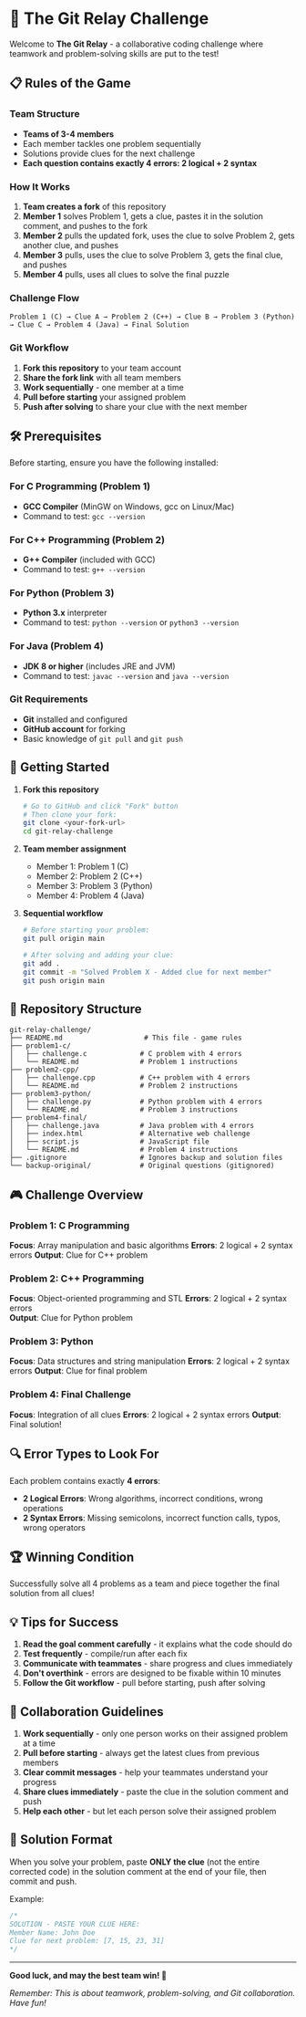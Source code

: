 # 🎯 The Git Relay Challenge

Welcome to **The Git Relay** - a collaborative coding challenge where teamwork and problem-solving skills are put to the test!

## 📋 Rules of the Game

### Team Structure

- **Teams of 3-4 members**
- Each member tackles one problem sequentially
- Solutions provide clues for the next challenge
- **Each question contains exactly 4 errors: 2 logical + 2 syntax**

### How It Works

1. **Team creates a fork** of this repository
2. **Member 1** solves Problem 1, gets a clue, pastes it in the solution comment, and pushes to the fork
3. **Member 2** pulls the updated fork, uses the clue to solve Problem 2, gets another clue, and pushes
4. **Member 3** pulls, uses the clue to solve Problem 3, gets the final clue, and pushes
5. **Member 4** pulls, uses all clues to solve the final puzzle

### Challenge Flow

```
Problem 1 (C) → Clue A → Problem 2 (C++) → Clue B → Problem 3 (Python) → Clue C → Problem 4 (Java) → Final Solution
```

### Git Workflow

1. **Fork this repository** to your team account
2. **Share the fork link** with all team members
3. **Work sequentially** - one member at a time
4. **Pull before starting** your assigned problem
5. **Push after solving** to share your clue with the next member

## 🛠️ Prerequisites

Before starting, ensure you have the following installed:

### For C Programming (Problem 1)

- **GCC Compiler** (MinGW on Windows, gcc on Linux/Mac)
- Command to test: `gcc --version`

### For C++ Programming (Problem 2)

- **G++ Compiler** (included with GCC)
- Command to test: `g++ --version`

### For Python (Problem 3)

- **Python 3.x** interpreter
- Command to test: `python --version` or `python3 --version`

### For Java (Problem 4)

- **JDK 8 or higher** (includes JRE and JVM)
- Command to test: `javac --version` and `java --version`

### Git Requirements

- **Git** installed and configured
- **GitHub account** for forking
- Basic knowledge of `git pull` and `git push`

## 🚀 Getting Started

1. **Fork this repository**

   ```bash
   # Go to GitHub and click "Fork" button
   # Then clone your fork:
   git clone <your-fork-url>
   cd git-relay-challenge
   ```

2. **Team member assignment**

   - Member 1: Problem 1 (C)
   - Member 2: Problem 2 (C++)
   - Member 3: Problem 3 (Python)
   - Member 4: Problem 4 (Java)

3. **Sequential workflow**

   ```bash
   # Before starting your problem:
   git pull origin main

   # After solving and adding your clue:
   git add .
   git commit -m "Solved Problem X - Added clue for next member"
   git push origin main
   ```

## 📁 Repository Structure

```
git-relay-challenge/
├── README.md                    # This file - game rules
├── problem1-c/
│   ├── challenge.c             # C problem with 4 errors
│   └── README.md               # Problem 1 instructions
├── problem2-cpp/
│   ├── challenge.cpp           # C++ problem with 4 errors
│   └── README.md               # Problem 2 instructions
├── problem3-python/
│   ├── challenge.py            # Python problem with 4 errors
│   └── README.md               # Problem 3 instructions
├── problem4-final/
│   ├── challenge.java          # Java problem with 4 errors
│   ├── index.html              # Alternative web challenge
│   ├── script.js               # JavaScript file
│   └── README.md               # Problem 4 instructions
├── .gitignore                  # Ignores backup and solution files
└── backup-original/            # Original questions (gitignored)
```

## 🎮 Challenge Overview

### Problem 1: C Programming 

**Focus**: Array manipulation and basic algorithms
**Errors**: 2 logical + 2 syntax errors
**Output**: Clue for C++ problem

### Problem 2: C++ Programming 

**Focus**: Object-oriented programming and STL
**Errors**: 2 logical + 2 syntax errors  
**Output**: Clue for Python problem

### Problem 3: Python 

**Focus**: Data structures and string manipulation
**Errors**: 2 logical + 2 syntax errors
**Output**: Clue for final problem

### Problem 4: Final Challenge 

**Focus**: Integration of all clues
**Errors**: 2 logical + 2 syntax errors
**Output**: Final solution!

## 🔍 Error Types to Look For

Each problem contains exactly **4 errors**:

- **2 Logical Errors**: Wrong algorithms, incorrect conditions, wrong operations
- **2 Syntax Errors**: Missing semicolons, incorrect function calls, typos, wrong operators

## 🏆 Winning Condition

Successfully solve all 4 problems as a team and piece together the final solution from all clues!

## 💡 Tips for Success

1. **Read the goal comment carefully** - it explains what the code should do
2. **Test frequently** - compile/run after each fix
3. **Communicate with teammates** - share progress and clues immediately
4. **Don't overthink** - errors are designed to be fixable within 10 minutes
5. **Follow the Git workflow** - pull before starting, push after solving

## 🤝 Collaboration Guidelines

1. **Work sequentially** - only one person works on their assigned problem at a time
2. **Pull before starting** - always get the latest clues from previous members
3. **Clear commit messages** - help your teammates understand your progress
4. **Share clues immediately** - paste the clue in the solution comment and push
5. **Help each other** - but let each person solve their assigned problem

## 📝 Solution Format

When you solve your problem, paste **ONLY the clue** (not the entire corrected code) in the solution comment at the end of your file, then commit and push.

Example:

```c
/*
SOLUTION - PASTE YOUR CLUE HERE:
Member Name: John Doe
Clue for next problem: [7, 15, 23, 31]
*/
```

---

**Good luck, and may the best team win! 🚀**

_Remember: This is about teamwork, problem-solving, and Git collaboration. Have fun!_
